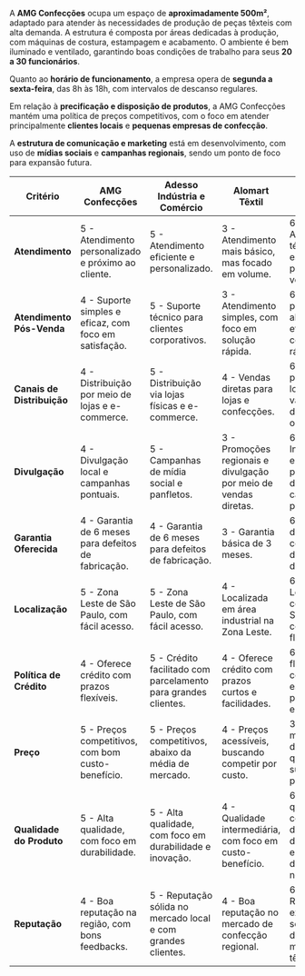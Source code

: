 A **AMG Confecções** ocupa um espaço de **aproximadamente 500m²**, adaptado para atender às necessidades de produção de peças têxteis com alta demanda. A estrutura é composta por áreas dedicadas à produção, com máquinas de costura, estampagem e acabamento. O ambiente é bem iluminado e ventilado, garantindo boas condições de trabalho para seus **20 a 30 funcionários**.

Quanto ao **horário de funcionamento**, a empresa opera de **segunda a sexta-feira**, das 8h às 18h, com intervalos de descanso regulares. 

Em relação à **precificação e disposição de produtos**, a AMG Confecções mantém uma política de preços competitivos, com o foco em atender principalmente **clientes locais** e **pequenas empresas de confecção**.

A **estrutura de comunicação e marketing** está em desenvolvimento, com uso de **mídias sociais** e **campanhas regionais**, sendo um ponto de foco para expansão futura.

| **Critério**               | **AMG Confecções**                                    | **Adesso Indústria e Comércio**                                | **Alomart Têxtil**                                               | **CCR Têxtil**                                                                    |
| -------------------------- | ----------------------------------------------------- | -------------------------------------------------------------- | ---------------------------------------------------------------- | --------------------------------------------------------------------------------- |
| **Atendimento**            | 5 - Atendimento personalizado e próximo ao cliente.   | 5 - Atendimento eficiente e personalizado.                     | 3 - Atendimento mais básico, mas focado em volume.               | 6 - Atendimento técnico especializado para grandes volumes.                       |
| **Atendimento Pós-Venda**  | 4 - Suporte simples e eficaz, com foco em satisfação. | 5 - Suporte técnico para clientes corporativos.                | 3 - Atendimento simples, com foco em solução rápida.             | 6 - Suporte pós-venda altamente eficiente, com soluções rápidas.                  |
| **Canais de Distribuição** | 4 - Distribuição por meio de lojas e e-commerce.      | 5 - Distribuição via lojas físicas e e-commerce.               | 4 - Vendas diretas para lojas e confecções.                      | 6 - Grande presença em lojas de varejo e distribuição online.                     |
| **Divulgação**             | 4 - Divulgação local e campanhas pontuais.            | 5 - Campanhas de mídia social e panfletos.                     | 3 - Promoções regionais e divulgação por meio de vendas diretas. | 6 - Investimento em publicidade digital e campanhas promocionais.                 |
| **Garantia Oferecida**     | 4 - Garantia de 6 meses para defeitos de fabricação.  | 4 - Garantia de 6 meses para defeitos de fabricação.           | 3 - Garantia básica de 3 meses.                                  | 6 - Garantia de 12 meses com opções de troca e devolução.                         |
| **Localização**            | 5 - Zona Leste de São Paulo, com fácil acesso.        | 5 - Zona Leste de São Paulo, com fácil acesso.                 | 4 - Localizada em área industrial na Zona Leste.                 | 6 - Localização central em São Paulo, com grande fluxo.                           |
| **Política de Crédito**    | 4 - Oferece crédito com prazos flexíveis.             | 5 - Crédito facilitado com parcelamento para grandes clientes. | 4 - Oferece crédito com prazos curtos e facilidades.             | 6 - Crédito flexível com condições especiais para empresas.                       |
| **Preço**                  | 5 - Preços competitivos, com bom custo-benefício.     | 5 - Preços competitivos, abaixo da média de mercado.           | 4 - Preços acessíveis, buscando competir por custo.              | 3 - Preço mais elevado, devido à qualidade superior dos produtos.                 |
| **Qualidade do Produto**   | 5 - Alta qualidade, com foco em durabilidade.         | 5 - Alta qualidade, com foco em durabilidade e inovação.       | 4 - Qualidade intermediária, com foco em custo-benefício.        | 6 - Alta qualidade, com tecidos de longa durabilidade e diferenciação no mercado. |
| **Reputação**              | 4 - Boa reputação na região, com bons feedbacks.      | 5 - Reputação sólida no mercado local e com grandes clientes.  | 4 - Boa reputação no mercado de confecção regional.              | 6 - Reputação excelente, sendo uma das líderes do mercado têxtil.                 |

